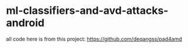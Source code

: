 # ml-classifiers-and-avd-attacks-android

all code here is from this project: https://github.com/deqangss/pad4amd
